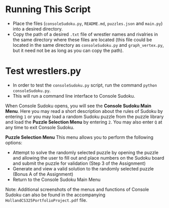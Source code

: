 <!-- Readme.md -->

# Running This Script
- Place the files (`consoleSudoku.py`, `README.md`, `puzzles.json` and `main.py`) into a desired directory.
- Copy the path of a desired `.txt` file of wrestler names and rivalries in the same directory where these files are located (this file could be located in the same directory as `consoleSudoku.py` and `graph_vertex.py`, but it need not be as long as you can copy the path).

# Test wrestlers.py
- In order to test the `consoleSudoku.py` script, run the command `python consoleSudoku.py`.
- This will run a command line interface to Console Sudoku. 

When Console Sudoku opens, you will see the <b>Console Sudoku Main Menu</b>. Here you may read a short description about the rules of Sudoku by entering `1` or you may load a random Sudoku puzzle from the puzzle library and load the <b>Puzzle Selection Menu</b> by entering `2`. You may also enter `Q` at any time to exit Console Sudoku.

<b>Puzzle Selection Menu</b>
This menu allows you to perform the following options:
 - Attempt to solve the randomly selected puzzle by opening the puzzle and allowing the user to fill out and place numbers on the Sudoku board and submit the puzzle for validation (Step 3 of the Assignment)
 - Generate and view a valid solution to the randomly selected puzzle (Bonus A of the Assignment)
 - Return to the Console Sudoku Main Menu

Note: Additional screenshots of the menus and functions of Console Sudoku can also be found in the accompanying `HollandCS325PortfolioProject.pdf` file.